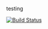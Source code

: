 testing

[![Build Status](http://drone-master.home.simcop2387.info/api/badges/simcop2387/garden-esphome/status.svg)](http://drone-master.home.simcop2387.info/simcop2387/garden-esphome)
